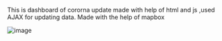 This is  dashboard of cororna update made with help of html and js ,used AJAX for updating data.
Made with the help of mapbox


![image](https://github.com/HARSHMISHRA-521/WEB_DEV_PROJECTS/assets/121894609/0a695c6f-a7d1-4c4d-afc0-1eceb5ab246d)

